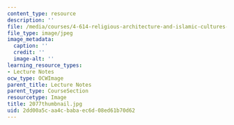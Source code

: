 ```yaml
---
content_type: resource
description: ''
file: /media/courses/4-614-religious-architecture-and-islamic-cultures-fall-2002/2dd00a5caa4cbabaec6d08ed61b70d62_2077thumbnail.jpg
file_type: image/jpeg
image_metadata:
  caption: ''
  credit: ''
  image-alt: ''
learning_resource_types:
- Lecture Notes
ocw_type: OCWImage
parent_title: Lecture Notes
parent_type: CourseSection
resourcetype: Image
title: 2077thumbnail.jpg
uid: 2dd00a5c-aa4c-baba-ec6d-08ed61b70d62
---
```


